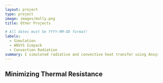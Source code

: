 ```yaml
---
layout: project
type: project
image: images/molly.png
title: Other Projects

# All dates must be YYYY-MM-DD format!
labels:
  - Simulation
  - ANSYS Icepack
  - Convection Radiation
summary: I simulated radiative and convective heat transfer using Ansys Fluent.
---
```


## Minimizing Thermal Resistance
